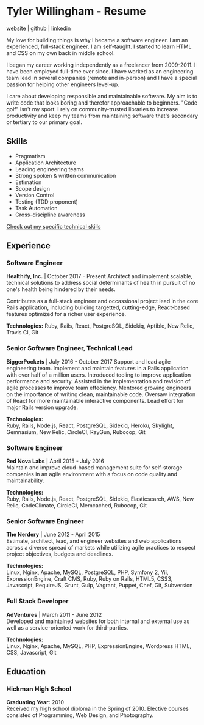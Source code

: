 # Tyler Willingham - Resume
[website](http://tylerwillingham.com) | [github](http://github.com/tylerwillingham) | [linkedin](http://linkedin.com/in/tylerwillingham)

My love for building things is why I became a software engineer. I am an
experienced, full-stack engineer. I am self-taught. I started to learn HTML and
CSS on my own back in middle school.

I began my career working independently as a freelancer from 2009-2011. I have
been employed full-time ever since. I have worked as an engineering team lead in
several companies (remote and in-person) and I have a special passion for
helping other engineers level-up.

I care about developing responsible and maintainable software. My aim is to
write code that looks boring and therefor approachable to beginners. "Code golf"
isn't my sport. I rely on community-trusted libraries to increase productivity
and keep my teams from maintaining software that's secondary or tertiary to our
primary goal.

## Skills

* Pragmatism
* Application Architecture
* Leading engineering teams
* Strong spoken & written communication
* Estimation
* Scope design
* Version Control
* Testing (TDD proponent)
* Task Automation
* Cross-discipline awareness

[Check out my specific technical skills](TECH_SKILLS.md)


## Experience

### Software Engineer
**Healthify, Inc.** | October 2017 - Present
Architect and implement scalable, technical solutions to address social
determinants of health in pursuit of no one's health being hindered by their
needs.

Contributes as a full-stack engineer and occassional project lead in the core
Rails application, including building targetted, cutting-edge, React-based
features optimized for a richer user experience.

**Technologies:**
Ruby, Rails, React, PostgreSQL, Sidekiq, Aptible, New Relic, Travis CI, Git

### Senior Software Engineer, Technical Lead
**BiggerPockets** | July 2016 - October 2017
Support and lead agile engineering team. Implement and maintain features in a Rails application with over half of a million users. Introduced tooling to improve application performance and security. Assisted
in the implementation and revision of agile processes to improve team effeciency. Mentored growing engineers on the importance of writing clean, maintainable code.
Oversaw integration of React for more maintainable interactive components. Lead effort for major Rails version upgrade.

**Technologies:**  
Ruby, Rails, Node.js, React, PostgreSQL, Sidekiq, Heroku, Skylight, Gemnasium, New Relic, CircleCI, RayGun, Rubocop, Git

### Software Engineer
**Red Nova Labs** | April 2015 - July 2016  
Maintain and improve cloud-based management suite for self-storage companies in an agile environment with a focus on code quality and maintainability.

**Technologies:**  
Ruby, Rails, Node.js, React, PostgreSQL, Sidekiq, Elasticsearch, AWS, New Relic, CodeClimate, CircleCI, Memcached, Rubocop, Git

### Senior Software Engineer
**The Nerdery** | June 2012 - April 2015  
Estimate, architect, lead, and engineer websites and web applications across a diverse spread of markets while utilizing agile practices to respect project objectives, budgets and deadlines.

**Technologies:**  
Linux, Nginx, Apache, MySQL, PostgreSQL, PHP, Symfony 2, Yii, ExpressionEngine, Craft CMS, Ruby, Ruby on Rails, HTML5, CSS3, Javascript, RequireJS, Grunt, Gulp, Vagrant, Puppet, Chef, Git, Subversion

### Full Stack Developer
**AdVentures** | March 2011 - June 2012  
Developed and maintained websites for both internal and external use as well as a service-oriented work for third-parties.

**Technologies:**  
Linux, Nginx, Apache, MySQL, PHP, ExpressionEngine, Wordpress HTML, CSS, Javascript, Git


## Education

### Hickman High School
**Graduating Year:** 2010  
Received my high school diploma in the Spring of 2010. Elective courses consisted of Programming, Web Design, and Photography.

